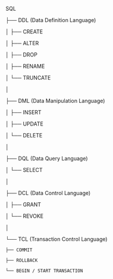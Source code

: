 SQL

├── DDL (Data Definition Language)

│   ├── CREATE

│   ├── ALTER

│   ├── DROP

│   ├── RENAME

│   └── TRUNCATE

│

├── DML (Data Manipulation Language)

│   ├── INSERT

│   ├── UPDATE

│   └── DELETE

│

├── DQL (Data Query Language)

│   └── SELECT

│

├── DCL (Data Control Language)

│   ├── GRANT

│   └── REVOKE

│


└── TCL (Transaction Control Language)

    ├── COMMIT
    
    ├── ROLLBACK
    
    └── BEGIN / START TRANSACTION


